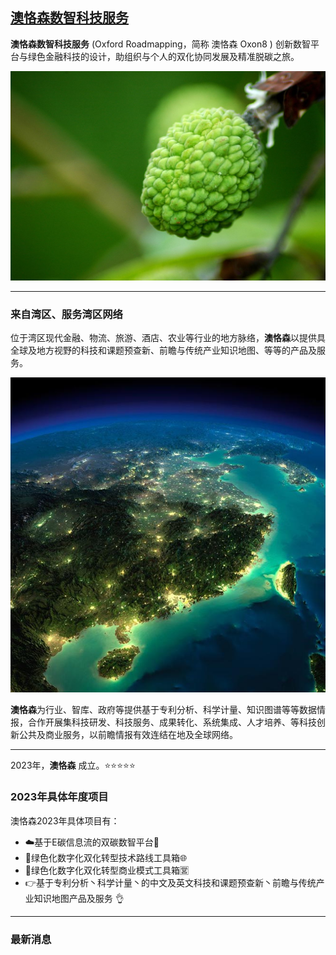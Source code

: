 ## [澳恪森数智科技服务](https://oxon8.com)

**澳恪森数智科技服务** (Oxford Roadmapping，简称 澳恪森 Oxon8  ) 创新数智平台与绿色金融科技的设计，助组织与个人的双化协同发展及精准脱碳之旅。


![Green Lychee](./1024px-Unripe_lychee.jpg)


-----

### 来自湾区、服务湾区网络

位于湾区现代金融、物流、旅游、酒店、农业等行业的地方脉络，**澳恪森**以提供具全球及地方视野的科技和课题预查新、前瞻与传统产业知识地图、等等的产品及服务。


![湾区](./earth-from-space-photos.jpg)


**澳恪森**为行业、智库、政府等提供基于专利分析、科学计量、知识图谱等等数据情报，合作开展集科技研发、科技服务、成果转化、系统集成、人才培养、等科技创新公共及商业服务，以前瞻情报有效连结在地及全球网络。

-----

2023年，**澳恪森** 成立。⭐⭐⭐⭐⭐

<!--湾区设计协同研究院  ️**Trusted by 250,000+ researchers, educators, and students.** Highly customizable via the integrated **no-code, widget-based Wowchemy page builder**, making every site truly personalized    -->

### 2023年具体年度项目

澳恪森2023年具体项目有：
* ☁️基于E碳信息流的双碳数智平台🚀
* 🌱绿色化数字化双化转型技术路线工具箱🌐
* 🎁绿色化数字化双化转型商业模式工具箱🈺
* 👉基于专利分析丶科学计量丶的中文及英文科技和课题预查新丶前瞻与传统产业知识地图产品及服务 👌


-----

### 最新消息
